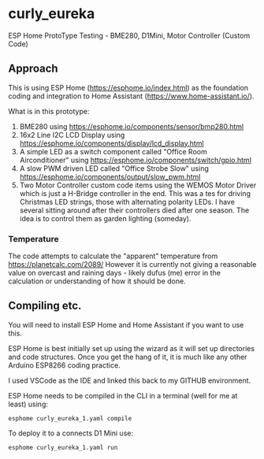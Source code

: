 # curly_eureka
ESP Home ProtoType Testing - BME280, D1Mini, Motor Controller (Custom Code)

## Approach
This is using ESP Home (https://esphome.io/index.html) as the foundation coding and integration to Home Assistant (https://www.home-assistant.io/).

What is in this prototype:
1. BME280 using https://esphome.io/components/sensor/bmp280.html
2. 16x2 Line I2C LCD Display using https://esphome.io/components/display/lcd_display.html
3. A simple LED as a switch component called "Office Room Airconditioner" using https://esphome.io/components/switch/gpio.html
4. A slow PWM driven LED called "Office Strobe Slow" using https://esphome.io/components/output/slow_pwm.html
5. Two Motor Controller custom code items using the WEMOS Motor Driver which is just a H-Bridge controller in the end.  This was a tes for driving Christmas LED strings, those with alternating polarity LEDs.  I have several sitting around after their controllers died after one season.  The idea is to control them as garden lighting (someday).

### Temperature
The code attempts to calculate the "apparent" temperature from https://planetcalc.com/2089/
However it is currently not giving a reasonable value on overcast and raining days - likely dufus (me) error in the calculation or understanding of how it should be done.

## Compiling etc.
You will need to install ESP Home and Home Assistant if you want to use this.

ESP Home is best initially set up using the wizard as it will set up directories and code structures.  Once you get the hang of it, it is much like any other Arduino ESP8266 coding practice.

I used VSCode as the IDE and linked this back to my GITHUB environment.

ESP Home needs to be compiled in the CLI in a terminal (well for me at least) using:

`esphome curly_eureka_1.yaml compile`

To deploy it to a connects D1 Mini use:

`esphome curly_eureka_1.yaml run`
